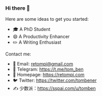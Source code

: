 ### Hi there 👋

Here are some ideas to get you started:

- 🎓 A PhD Student
- 😄 A Productivity Enhancer
- ✏️ A Writing Enthusiast

Contact me:

- 📧 Email: retompi@gmail.com
- 💬 Telegram: https://t.me/tom_ben
- 📝 Homepage: https://retompi.com
- 🐦 Twitter: https://twitter.com/tombener
- ✍️ 少数派：https://sspai.com/u/tomben
